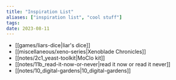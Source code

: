 ```yaml
---
title: "Inspiration List"
aliases: ["inspiration list", "cool stuff"]
tags:
date: 2023-08-11
---
```


- [[games/liars-dice|liar's dice]]
- [[miscellaneous/xeno-series|Xenoblade Chronicles]]
- [[notes/2c1_yeast-toolkit|MoClo kit]]
- [[notes/11b_read-it-now-or-never|read it now or read it never]]
- [[notes/10_digital-gardens|10_digital-gardens]]